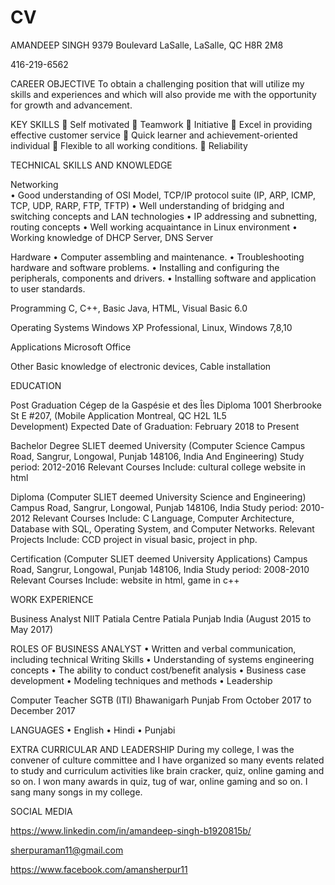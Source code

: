 # CV
 AMANDEEP SINGH
 9379 Boulevard LaSalle, LaSalle, QC H8R 2M8

   416-219-6562

 CAREER OBJECTIVE 
To obtain a challenging position that will utilize my skills and experiences and which will also provide me with the opportunity for growth and advancement. 


KEY SKILLS
	Self motivated
	Teamwork
	Initiative
	Excel in providing effective customer service
	Quick learner and achievement-oriented individual
	Flexible to all working conditions.
	Reliability


TECHNICAL SKILLS AND KNOWLEDGE 

Networking	
•	Good understanding of OSI Model, TCP/IP protocol suite (IP, ARP, ICMP, TCP, UDP, RARP, FTP, TFTP)
•	Well understanding of bridging and switching concepts and LAN technologies
•	IP addressing and subnetting, routing concepts
•	Well working acquaintance in Linux environment
•	Working knowledge of DHCP Server, DNS Server 


Hardware
•	Computer assembling and maintenance.
•	Troubleshooting hardware and software problems.
•	Installing and configuring the peripherals, components and drivers.
•	Installing software and application to user standards.

Programming			C, C++, Basic Java, HTML, Visual Basic 6.0

Operating Systems		Windows XP Professional, Linux, Windows 7,8,10                            

Applications	Microsoft Office

Other	                                     Basic knowledge of electronic devices, Cable installation


EDUCATION

Post Graduation 	Cégep de la Gaspésie et des Îles
Diploma                                  1001 Sherbrooke St E #207, 
(Mobile Application		 Montreal, QC H2L 1L5		
Development)		             Expected Date of Graduation: February 2018 to Present

Bachelor Degree		SLIET deemed University
(Computer Science	            Campus Road, Sangrur, Longowal, Punjab 148106, India
And Engineering)	Study period: 2012-2016
	Relevant Courses Include: cultural college website in html
	
Diploma (Computer 	  	SLIET deemed University
Science and Engineering)	Campus Road, Sangrur, Longowal, Punjab 148106, India
                                                 Study period: 2010-2012
Relevant Courses Include: C Language, Computer Architecture, Database with SQL, Operating System, and Computer Networks.
Relevant Projects Include: CCD project in visual basic, project in php.

Certification (Computer	SLIET deemed University
Applications)			Campus Road, Sangrur, Longowal, Punjab 148106, India
				Study period: 2008-2010
Relevant Courses Include: website in html, game in c++

WORK EXPERIENCE

Business Analyst                    NIIT Patiala Centre Patiala Punjab India
                                                 (August 2015 to May 2017)

 ROLES OF BUSINESS ANALYST
•	Written and verbal communication, including technical Writing Skills 
•	Understanding of systems engineering concepts
•	The ability to conduct cost/benefit analysis
•	Business case development
•	Modeling techniques and methods
•	Leadership

Computer Teacher                 SGTB (ITI) Bhawanigarh Punjab
                                                  From October 2017 to December 2017

LANGUAGES
•	English 
•	Hindi
•	Punjabi




EXTRA CURRICULAR AND LEADERSHIP
During my college, I was the convener of culture committee and I have organized so many events related to study and curriculum activities like brain cracker, quiz, online gaming and so on. I won many awards in quiz, tug of war, online gaming and so on. I sang many songs in my college.

SOCIAL MEDIA

  https://www.linkedin.com/in/amandeep-singh-b1920815b/

  sherpuraman11@gmail.com

  https://www.facebook.com/amansherpur11
